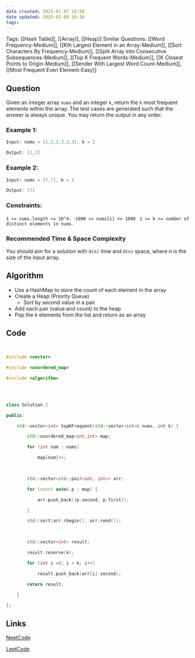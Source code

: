 ```yaml
---
date created: 2025-01-07 18:58
date updated: 2025-01-09 16:16
tags:
---
```


Tags: [[Hash Table]], [[Array]], [[Heap]]
Similar Questions: [[Word Frequency-Medium]], [[Kth Largest Element in an Array-Medium]], [[Sort Characters By Frequency-Medium]], [[Split Array into Consecutive Subsequences-Medium]], [[Top K Frequent Words-Medium]], [[K Closest Points to Origin-Medium]], [[Sender With Largest Word Count-Medium]], [[Most Frequent Even Element-Easy]]

## Question

Given an integer array `nums` and an integer `k`, return the  `k` most frequent elements within the array.
The test cases are generated such that the answer is always unique.
You may return the output in any order.

### Example 1:

```java
Input: nums = [1,2,2,3,3,3], k = 2

Output: [2,3]

```

### Example 2:

```java
Input: nums = [7,7], k = 1

Output: [7]

```

### Constraints:

`1 <= nums.length <= 10^4.`
`-1000 <= nums[i] <= 1000`
`  1 <= k <= number of distinct elements in nums. `

### Recommended Time & Space Complexity

You should aim for a solution with `O(n)` time and `O(n)` space, where n is the size of the input array.

## Algorithm
- Use a HashMap to store the count of each element in the array 
- Create a Heap (Priority Queue) 
	- Sort by second value in a pair 
- Add each pair (value and count) to the heap
- Pop the k elements from the list and return as an array

## Code

```C++
  

#include <vector>

#include <unordered_map>

#include <algorithm>  

  
  

class Solution {

public:

    std::vector<int> topKFrequent(std::vector<int>& nums, int k) {

        std::unordered_map<int,int> map;

        for (int num : nums)

            map[num]++;

  

        std::vector<std::pair<int, int>> arr;

        for (const auto& p : map) {

            arr.push_back({p.second, p.first});

        }

        std::sort(arr.rbegin(), arr.rend());

  

        std::vector<int> result;

        result.reserve(k);

        for (int i =0; i < k; i++)

            result.push_back(arr[i].second);

        return result;

    }

};
```

## Links

[NeetCode](https://neetcode.io/problems/top-k-elements-in-list)

[LeetCode](https://leetcode.com/problems/top-k-frequent-elements/description/)
